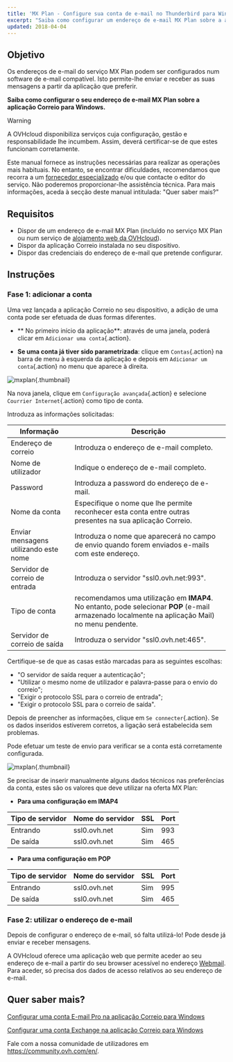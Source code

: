 ```yaml
---
title: 'MX Plan - Configure sua conta de e-mail no Thunderbird para Windows'
excerpt: "Saiba como configurar um endereço de e-mail MX Plan sobre a aplicação Correio para Windows"
updated: 2018-04-04
---
```


## Objetivo

Os endereços de e-mail do serviço MX Plan podem ser configurados num software de e-mail compatível. Isto permite-lhe enviar e receber as suas mensagens a partir da aplicação que preferir.

**Saiba como configurar o seu endereço de e-mail MX Plan sobre a aplicação Correio para Windows.**

> [!warning]
>
> A OVHcloud disponibiliza serviços cuja configuração, gestão e responsabilidade lhe incumbem. Assim, deverá certificar-se de que estes funcionam corretamente.
> 
> Este manual fornece as instruções necessárias para realizar as operações mais habituais. No entanto, se encontrar dificuldades, recomendamos que recorra a um [fornecedor especializado](/links/partner) e/ou que contacte o editor do serviço. Não poderemos proporcionar-lhe assistência técnica. Para mais informações, aceda à secção deste manual intitulada: "Quer saber mais?"
> 

## Requisitos

- Dispor de um endereço de e-mail MX Plan (incluído no serviço MX Plan ou num serviço de [alojamento web da OVHcloud](/links/web/hosting)).
- Dispor da aplicação Correio instalada no seu dispositivo.
- Dispor das credenciais do endereço de e-mail que pretende configurar.

## Instruções

### Fase 1: adicionar a conta

Uma vez lançada a aplicação Correio no seu dispositivo, a adição de uma conta pode ser efetuada de duas formas diferentes.

- ** No primeiro início da aplicação**: através de uma janela, poderá clicar em `Adicionar uma conta`{.action}.

- **Se uma conta já tiver sido parametrizada**: clique em `Contas`{.action} na barra de menu à esquerda da aplicação e depois em `Adicionar um conta`{.action} no menu que aparece à direita.

![mxplan](images/configuration-mail-windows-step1.png){.thumbnail}

Na nova janela, clique em `Configuração avançada`{.action} e selecione `Courrier Internet`{.action} como tipo de conta.

Introduza as informações solicitadas:

|Informação| Descrição|
|---|---|
|Endereço de correio | Introduza o endereço de e-mail completo.|
|Nome de utilizador | Indique o endereço de e-mail completo.|
|Password | Introduza a password do endereço de e-mail.|
|Nome da conta | Especifique o nome que lhe permite reconhecer esta conta entre outras presentes na sua aplicação Correio.|
Enviar mensagens utilizando este nome | Introduza o nome que aparecerá no campo de envio quando forem enviados e-mails com este endereço.|
Servidor de correio de entrada | Introduza o servidor "ssl0.ovh.net:993".|
Tipo de conta | recomendamos uma utilização em **IMAP4**. No entanto, pode selecionar **POP** (e-mail armazenado localmente na aplicação Mail) no menu pendente.|
Servidor de correio de saída | Introduza o servidor "ssl0.ovh.net:465".|

Certifique-se de que as casas estão marcadas para as seguintes escolhas:

- "O servidor de saída requer a autenticação";
- "Utilizar o mesmo nome de utilizador e palavra-passe para o envio do correio";
- "Exigir o protocolo SSL para o correio de entrada";
- "Exigir o protocolo SSL para o correio de saída".

Depois de preencher as informações, clique em `Se connecter`{.action}. Se os dados inseridos estiverem corretos, a ligação será estabelecida sem problemas.

Pode efetuar um teste de envio para verificar se a conta está corretamente configurada.

![mxplan](images/configuration-mail-windows-step2.png){.thumbnail}

Se precisar de inserir manualmente alguns dados técnicos nas preferências da conta, estes são os valores que deve utilizar na oferta MX Plan:

- **Para uma configuração em IMAP4**

|Tipo de servidor|Nome do servidor|SSL|Port|
|---|---|---|---|
|Entrando| ssl0.ovh.net | Sim | 993|
|De saída| ssl0.ovh.net | Sim | 465|

- **Para uma configuração em POP**

|Tipo de servidor|Nome do servidor|SSL|Port|
|---|---|---|---|
|Entrando| ssl0.ovh.net | Sim | 995|
|De saída| ssl0.ovh.net | Sim | 465|

### Fase 2: utilizar o endereço de e-mail

Depois de configurar o endereço de e-mail, só falta utilizá-lo! Pode desde já enviar e receber mensagens.

A OVHcloud oferece uma aplicação web que permite aceder ao seu endereço de e-mail a partir do seu browser acessível no endereço [Webmail](/links/web/email). Para aceder, só precisa dos dados de acesso relativos ao seu endereço de e-mail.
 
## Quer saber mais?

[Configurar uma conta E-mail Pro na aplicação Correio para Windows](/pages/web_cloud/email_and_collaborative_solutions/email_pro/how_to_configure_windows_10)

[Configurar uma conta Exchange na aplicação Correio para Windows](/pages/web_cloud/email_and_collaborative_solutions/microsoft_exchange/how_to_configure_windows_10)

Fale com a nossa comunidade de utilizadores em <https://community.ovh.com/en/>.